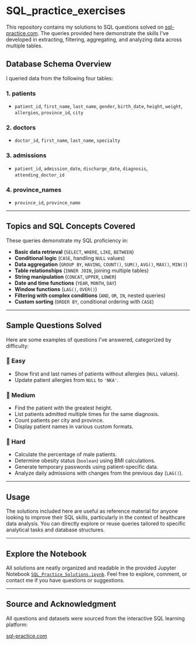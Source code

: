 # SQL_practice_exercises

This repository contains my solutions to SQL questions solved on [sql-practice.com](https://www.sql-practice.com). The queries provided here demonstrate the skills I've developed in extracting, filtering, aggregating, and analyzing data across multiple tables.

## Database Schema Overview

I queried data from the following four tables:

### 1. **patients**
- `patient_id`, `first_name`, `last_name`, `gender`, `birth_date`, `height`, `weight`, `allergies`, `province_id`, `city`

### 2. **doctors**
- `doctor_id`, `first_name`, `last_name`, `specialty`

### 3. **admissions**
- `patient_id`, `admission_date`, `discharge_date`, `diagnosis`, `attending_doctor_id`

### 4. **province_names**
- `province_id`, `province_name`

---

## Topics and SQL Concepts Covered

These queries demonstrate my SQL proficiency in:

- **Basic data retrieval** (`SELECT`, `WHERE`, `LIKE`, `BETWEEN`)
- **Conditional logic** (`CASE`, handling `NULL` values)
- **Data aggregation** (`GROUP BY`, `HAVING`, `COUNT()`, `SUM()`, `AVG()`, `MAX()`, `MIN()`)
- **Table relationships** (`INNER JOIN`, joining multiple tables)
- **String manipulation** (`CONCAT`, `UPPER`, `LOWER`)
- **Date and time functions** (`YEAR`, `MONTH`, `DAY`)
- **Window functions** (`LAG()`, `OVER()`)
- **Filtering with complex conditions** (`AND`, `OR`, `IN`, nested queries)
- **Custom sorting** (`ORDER BY`, conditional ordering with `CASE`)

---

## Sample Questions Solved

Here are some examples of questions I've answered, categorized by difficulty:

### 🔹 Easy
- Show first and last names of patients without allergies (`NULL` values).
- Update patient allergies from `NULL` to `'NKA'`.

### 🔸 Medium
- Find the patient with the greatest height.
- List patients admitted multiple times for the same diagnosis.
- Count patients per city and province.
- Display patient names in various custom formats.

### 🔺 Hard
- Calculate the percentage of male patients.
- Determine obesity status (`boolean`) using BMI calculations.
- Generate temporary passwords using patient-specific data.
- Analyze daily admissions with changes from the previous day (`LAG()`).

---

## Usage
The solutions included here are useful as reference material for anyone looking to improve their SQL skills, particularly in the context of healthcare data analysis. You can directly explore or reuse queries tailored to specific analytical tasks and database structures.

---

## Explore the Notebook
All solutions are neatly organized and readable in the provided Jupyter Notebook [`SQL_Practice_Solutions.ipynb`](SQL_Practice_Solutions.ipynb). Feel free to explore, comment, or contact me if you have questions or suggestions.

---

## Source and Acknowledgment

All questions and datasets were sourced from the interactive SQL learning platform:

[sql-practice.com](https://www.sql-practice.com)
